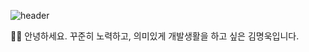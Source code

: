 ![header](https://capsule-render.vercel.app/api?height=400&type=waving&text=welcome&desc=MyungWook's&nbsp;GitHub&nbsp;Profile&animation=fadeIn&fontColor=fff&fontSize=90&descSize=14&descAlign=59)

👨‍💻 안녕하세요. 
꾸준히 노력하고, 의미있게 개발생활을 하고 싶은 김명욱입니다.
